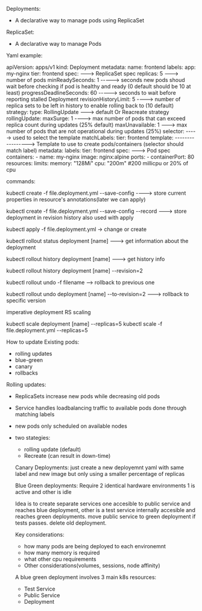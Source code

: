 Deployments:
- A declarative way to manage pods using ReplicaSet

ReplicaSet:
- A declarative way to manage Pods


Yaml example:

apiVersion: apps/v1
kind: Deployment
metadata:
  name: frontend
  labels:
    app: my-nginx
    tier: frontend
spec: ---> ReplicaSet spec
  replicas: 5 ---> number of pods
  minReadySeconds: 1 -----> seconds new pods shoud wait before checking if pod is healthy and ready (0 default should be 10 at least)
  progressDeadlineSeconds: 60 -----> seconds to wait before reporting stalled Deployment
  revisionHistoryLimit: 5 ----> number of replica sets to be left in history to enable rolling back to (10 default)
  strategy:
    type: RollingUpdate  ---> default Or Reacreate strategy
    rollingUpdate:
      maxSurge: 1  ----> max number of pods that can exceed replica count during updates (25% default)
      maxUnavailable: 1  ---> max number of pods that are not operational during updates (25%)
  selector: -----> used to select the template
    matchLabels:
      tier: frontend
  template: -----------------> Template to use to create pods/containers (selector should match label)
    metadata:
      labels:
        tier: frontend
    spec: ---> Pod spec
      containers:
      - name: my-nginx
        image: nginx:alpine
        ports:
        - containerPort: 80
        resources:
          limits:
            memory: "128Mi"
            cpu: "200m" #200 millicpu or 20% of cpu



commands:

kubectl create -f file.deployment.yml --save-config ----> store current properties in resource's annotations(later we can apply)

kubectl create -f file.deployment.yml --save-config --record ---> store deployment in revision history also used with apply

kubectl apply -f file.deployment.yml -> change or create

kubectl rollout status deployment [name] ---> get information about the deployment

kubectl rollout history deployment [name] ---> get history info

kubectl rollout history deployment [name] --revision=2 

kubectl rollout undo -f filename --> rollback to previous one
 
kubectl rollout undo deployment [name] --to-revision=2 ---> rollback to specific version


imperative deployment RS scaling

kubectl scale deployment [name] --replicas=5
kubectl scale -f file.deployment.yml --replicas=5


How to update Existing pods:
- rolling updates
- blue-green
- canary
- rollbacks


Rolling updates:
- ReplicaSets increase new pods while decreasing old pods
- Service handles loadbalancing traffic to available pods done through matching labels
- new pods only scheduled on available nodes
- two stategies:
  - rolling update (default)
  - Recreate (can result in down-time)


  Canary Deployments:
  just create a new deployemnt yaml with same label and new image but only using a smaller percentage of replicas

  Blue Green deployments:
  Require 2 identical hardware environments
  1 is active and other is idle

  Idea is to create separate services one accesible to public service and reaches blue deployment, other is a test service internally accesible and reaches green deployments.
  move public service to green deployment if tests passes. delete old deployment.

  Key considerations:
  - how many pods are being deployed to each environemnt
  - how many memory is required
  - what other cpu requirements
  - Other considerations(volumes, sessions, node affinity)

  A blue green deployment involves 3 main k8s resources:
  - Test Service
  - Public Service
  - Deployment